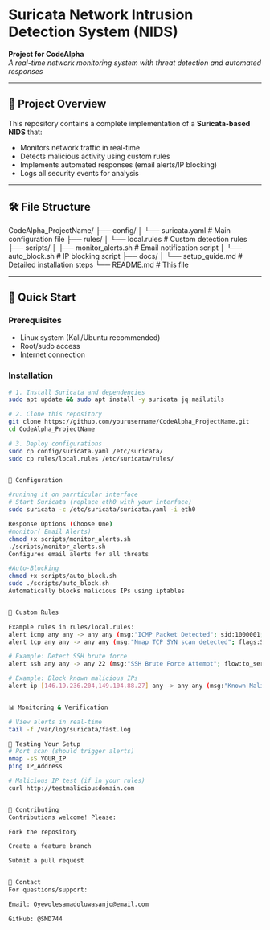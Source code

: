 # Suricata Network Intrusion Detection System (NIDS)
**Project for CodeAlpha**  
*A real-time network monitoring system with threat detection and automated responses*

---

## 📌 Project Overview
This repository contains a complete implementation of a **Suricata-based NIDS** that:
- Monitors network traffic in real-time
- Detects malicious activity using custom rules
- Implements automated responses (email alerts/IP blocking)
- Logs all security events for analysis

---

## 🛠️ File Structure

CodeAlpha_ProjectName/
├── config/
│ └── suricata.yaml # Main configuration file
├── rules/
│ └── local.rules # Custom detection rules
├── scripts/
│ ├── monitor_alerts.sh # Email notification script
│ └── auto_block.sh # IP blocking script
├── docs/
│ └── setup_guide.md # Detailed installation steps
└── README.md # This file


---

## 🚀 Quick Start

### Prerequisites
- Linux system (Kali/Ubuntu recommended)
- Root/sudo access
- Internet connection

### Installation
```bash
# 1. Install Suricata and dependencies
sudo apt update && sudo apt install -y suricata jq mailutils

# 2. Clone this repository
git clone https://github.com/yourusername/CodeAlpha_ProjectName.git
cd CodeAlpha_ProjectName

# 3. Deploy configurations
sudo cp config/suricata.yaml /etc/suricata/
sudo cp rules/local.rules /etc/suricata/rules/


🔧 Configuration

#runinng it on parrticular interface
# Start Suricata (replace eth0 with your interface)
sudo suricata -c /etc/suricata/suricata.yaml -i eth0

Response Options (Choose One)
#monitor( Email Alerts)
chmod +x scripts/monitor_alerts.sh
./scripts/monitor_alerts.sh
Configures email alerts for all threats

#Auto-Blocking
chmod +x scripts/auto_block.sh
sudo ./scripts/auto_block.sh
Automatically blocks malicious IPs using iptables


📜 Custom Rules

Example rules in rules/local.rules:
alert icmp any any -> any any (msg:"ICMP Packet Detected"; sid:1000001; rev:1;)
alert tcp any any -> any any (msg:"Nmap TCP SYN scan detected"; flags:S; threshold:type limit, track by_src, count 5, seconds 60; sid:1000002; rev:1;)

# Example: Detect SSH brute force
alert ssh any any -> any 22 (msg:"SSH Brute Force Attempt"; flow:to_server; threshold:type threshold, track by_src, count 5, seconds 60; sid:1000001; rev:1;)

# Example: Block known malicious IPs
alert ip [146.19.236.204,149.104.88.27] any -> any any (msg:"Known Malicious IP"; sid:1000002; rev:1;)


📊 Monitoring & Verification

# View alerts in real-time
tail -f /var/log/suricata/fast.log

🧪 Testing Your Setup
# Port scan (should trigger alerts)
nmap -sS YOUR_IP
ping IP_Address

# Malicious IP test (if in your rules)
curl http://testmaliciousdomain.com


🤝 Contributing
Contributions welcome! Please:

Fork the repository

Create a feature branch

Submit a pull request


📧 Contact
For questions/support:

Email: Oyewolesamadoluwasanjo@email.com

GitHub: @SMD744

